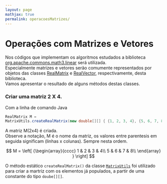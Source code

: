 ```yaml
---
layout: page
mathjax: true
permalink: operacoesMatrizes/
---
```


# Operações com Matrizes e Vetores


Nos códigos que implementam os algoritmos estudados a biblioteca 
[org.apache.commons.math3.linear](http://commons.apache.org/proper/commons-math/javadocs/api-3.3/org/apache/commons/math3/linear/package-summary.html) será utilizada.  
Especialmente matrizes e vetores serão comumente representados por objetos das classes [RealMatrix](http://commons.apache.org/proper/commons-math/javadocs/api-3.3/org/apache/commons/math3/linear/RealMatrix.html) e 
[RealVector](http://commons.apache.org/proper/commons-math/javadocs/api-3.3/org/apache/commons/math3/linear/RealVector.html), respectivamente, desta biblioteca.  
Vamos apresentar o resultado de alguns métodos destas classes.

### Criar uma matriz 2 X 4.

Com a linha de comando Java  
```java
RealMatrix M = 
MatrixUtils.createRealMatrix(new double[][] { {1, 2, 3, 4}, {5, 6, 7, 8} });
```
A matriz M(2x4) é criada.  
Observe a notação, M é o nome da matriz, os valores entre parentesis em seguida significam (linhas x colunas).
Sempre nesta ordem.

$$
  M = 
  \left[ {\begin{array}{cccc}
   1 & 2 & 3 & 4\\
   5 & 6 & 7 & 8\\
  \end{array} } \right]
$$

O método estático `createRealMatrix()` da classe [`MatrixUtils`](http://commons.apache.org/proper/commons-math/javadocs/api-3.3/org/apache/commons/math3/linear/MatrixUtils.html) foi utilizado para criar a martriz com os elementos 
já populados, a partir de uma constante do tipo `doube[][]`.



